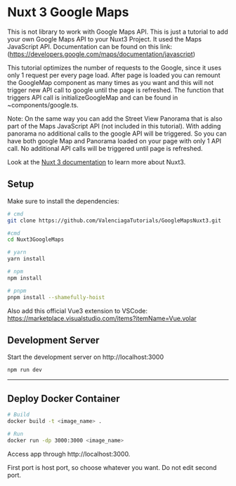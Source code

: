 # Nuxt 3 Google Maps

This is not library to work with Google Maps API. This is just a tutorial to add your own Google Maps API to your Nuxt3 Project.
It used the Maps JavaScript API. Documentation can be found on this link: (https://developers.google.com/maps/documentation/javascript)

This tutorial optimizes the number of requests to the Google, since it uses only 1 request per every page load. After page is loaded you can remount the GoogleMap component as many times as you want
and this will not trigger new API call to google until the page is refreshed. The function that triggers API call is initializeGoogleMap and can be found in ~components/google.ts.

Note: On the same way you can add the Street View Panorama that is also part of the Maps JavaScript API (not included in this tutorial). With adding panorama no additional calls to the google API will be triggered. So you can have both
google Map and Panorama loaded on your page with only 1 API call. No additional API calls will be triggered until page is refreshed.

Look at the [Nuxt 3 documentation](https://nuxt.com/docs/getting-started/introduction) to learn more about Nuxt3.

## Setup

Make sure to install the dependencies:

```bash
# cmd
git clone https://github.com/ValenciagaTutorials/GoogleMapsNuxt3.git

#cmd
cd Nuxt3GoogleMaps

# yarn
yarn install

# npm
npm install

# pnpm
pnpm install --shamefully-hoist
```

Also add this official Vue3 extension to VSCode: https://marketplace.visualstudio.com/items?itemName=Vue.volar

## Development Server

Start the development server on http://localhost:3000

```bash
npm run dev
```

---

## Deploy Docker Container

```bash
# Build
docker build -t <image_name> .

# Run
docker run -dp 3000:3000 <image_name>
```

Access app through http://localhost:3000.

First port is host port, so choose whatever you want. Do not edit second port.
